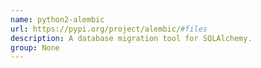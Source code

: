 ```yaml
---
name: python2-alembic
url: https://pypi.org/project/alembic/#files
description: A database migration tool for SQLAlchemy.
group: None
---
```

